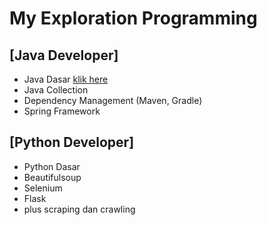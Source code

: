 # My Exploration Programming
## [Java Developer]
- Java Dasar [klik here](https://github.com/HaiDiazo/my-exploration-programing/tree/java_dasar)
- Java Collection
- Dependency Management (Maven, Gradle)
- Spring Framework

## [Python Developer]
- Python Dasar
- Beautifulsoup
- Selenium
- Flask
- plus scraping dan crawling 
